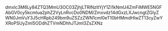dmxlc3M6Ly84ZTQ3MmU3OC03ZjhjLTRlNzItYjY1Zi1kNmU4ZmFiMWE5NGFAbGV0cy5kcmlua2phZ2VyLnRvcDo0NDM/Zmxvdz14dGxzLXJwcngtZGlyZWN0JmVuY3J5cHRpb249bm9uZSZzZWN1cml0eT10bHMmdHlwZT13cyZwYXRoPSUyZmI5ODdhZTVmNDhhJTJmI3ZsZXNz
